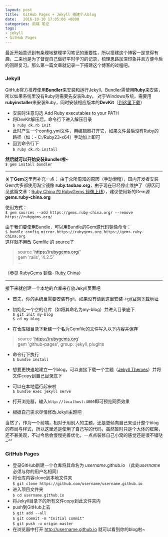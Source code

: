 ```yaml
---
layout: post
title:  GitHub Pages + Jekyll 搭建个人blog
date:   2016-10-10 17:05:06 +0800
categories: 前端 笔记
tags: 
- jekyll 
- GitHub Pages
---
```


最近开始意识到有条理地整理学习笔记的重要性，所以搭建这个博客一是觉得有趣，二来也是为了督促自己做好平时学习的记录，梳理思路加深印象并且方便今后的回顾复习。那么第一篇文章就记录一下搭建这个博客的过程吧。

### Jekyll

GitHub官方推荐使用**Bundler**来安装和运行Jekyll，Bundler需使用**Ruby**来安装，所以如果系统里没有Ruby则需要先安装Ruby。
对于Windows系统，需要用**rubyinstaller**来安装Ruby，同时安装相应版本的**DevKit**（[到这里下载][1]）

- 安装时注意勾选 Add Ruby executables to your PATH
- 将DevKit解压后，命令行下进入解压目录  
`$ ruby dk.rb init`
- 此时产生一个config.yml文件，用编辑器打开它，如果文件最后没有Ruby的路径（如：- C:/Ruby23-x64）手动加上即可
- 回到命令行下  
`$ ruby dk.rb install`

**然后就可以开始安装Bundler啦~**  
`$ gem install bundler`
    
    
---
关于**Gem**这里再补充一点：
由于众所周知的原因（手动滑稽），国内开发者安装Gem大多都使用淘宝镜像 **ruby.taobao.org**，由于现在已经停止维护了（原因可见这篇文章：[Ruby China 的 RubyGems 镜像上线][2]），建议使用新的Gem源 **gems.ruby-china.org**

使用方式：  
`$ gem sources --add https://gems.ruby-china.org/ --remove https://rubygems.org/`

由于我们要使用Bundle，可以用Bundle的Gem源代码镜像命令：  
`$ bundle config mirror.https://rubygems.org https://gems.ruby-china.org`  
这样就不用改 Gemfile 的 source了

> source 'https://rubygems.org/'  
> gem 'rails', '4.2.5'  
> ...

（参见 [RubyGems 镜像- Ruby China][3]）  
  

---
  
接下来就创建一个本地的仓库来存放Jekyll页面吧

- 首先，你的系统里需要安装有git，如果没有请到这里安装→[git官网下载地址][4]  
- 初始化一个空的仓库（如将其命名为my-blog）并进入目录底下  
`$ git init my-blog`  
`$ cd my-blog`

- 在仓库根目录下新建一个名为Gemfile的文件写入以下内容并保存  

> source 'https://rubygems.org'  
> gem 'github-pages', group: :jekyll_plugins

- 命令行下执行  
`$ bundle install`

- 想要更快速地建立一个blog，可以直接下载一个主题（[Jekyll Themes][5]）并将文件copy到自己目录底下
- 可以在本地运行起来啦  
`$ bundle exec jekyll serve`
- 打开浏览器，输入`http://localhost:4000`即可预览网页效果
- 根据自己需求尽情修改Jekyll主题吧

当然了，作为一个前端，相对于用别人的主题，还是更倾向自己来设计整个blog的布局与样式，所以这里还是使用了自己写的代码，虽然暂时只是个大体的框架，还不甚美观，不过今后会慢慢完善优化，一点点装修自己小窝的感觉还是很不错哒~^^


### GitHub Pages

- 登录GitHub新建一个仓库将其命名为 *username*.github.io （此处*username*必须与你的用户名相同）
- 将仓库内容clone到本地文件夹  
`$ git clone https://github.com/username/username.github.io`
- 进入项目文件夹  
`$ cd username.github.io`
- 将Jekyll目录下的所有文件copy到此文件夹内
- push到GitHub上去  
`$ git add --all`  
`$ git commit -m "Initial commit"`  
`$ git push -u origin master`  
- 在浏览器中打开 http://username.github.io 就可以看到你的blog啦~




[1]: http://rubyinstaller.org/downloads/
[2]: https://ruby-china.org/topics/29250
[3]: https://gems.ruby-china.org/
[4]: https://git-scm.com/downloads
[5]: http://jekyllthemes.org/